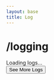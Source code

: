 ```yaml
---
layout: base
title: Log
---
```


# /logging

<div class="log-container-wrapper">
    <div id="loading-logs">Loading logs...</div>
    <div id="log-entries"></div>
    <button id="see-more-logs" class="see-more-button">See More Logs</button>
</div>

<script>
    // Initialize the log loader when the page loads
    document.addEventListener('DOMContentLoaded', function() {
        initializeLogLoader();
    });
</script> 